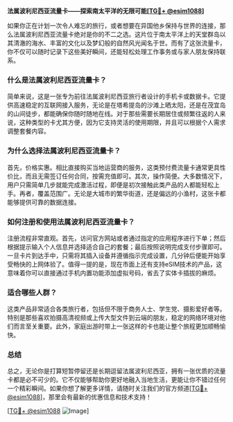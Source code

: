 **法属波利尼西亚流量卡——探索南太平洋的无限可能[[TG💪+ @esim1088](https://t.me/s/esim1088)]**

如果你正在计划一次令人难忘的旅行，或者想要在异国他乡保持与世界的连接，那么法属波利尼西亚流量卡绝对是你的不二之选。这片位于南太平洋上的天堂群岛以其清澈的海水、丰富的文化以及梦幻般的自然风光闻名于世。而有了这张流量卡，你不仅可以随时记录下这些美好瞬间，还能轻松处理工作事务或与家人朋友保持联系。

### 什么是法属波利尼西亚流量卡？

简单来说，这是一张专为前往法属波利尼西亚旅行者设计的手机卡或数据卡。它提供高速稳定的互联网接入服务，无论是在塔希提岛的沙滩上晒太阳，还是在茂宜岛的山间徒步，都能确保你随时随地在线。对于那些需要长期居住或频繁往返的人来说，这种类型的卡尤其方便，因为它支持灵活的使用期限，并且可以根据个人需求调整套餐内容。

### 为什么选择法属波利尼西亚流量卡？

首先，价格实惠。相比直接购买当地运营商的服务，这类预付费流量卡通常更具性价比，而且无需签订任何合同，按需充值即可。其次，操作简便。大多数情况下，用户只需简单几步就能完成激活过程，即便是初次接触此类产品的人都能轻松上手。再者，覆盖范围广。无论是大城市的繁华街道，还是偏远的小渔村，这张卡都能够提供可靠的数据连接。

### 如何注册和使用法属波利尼西亚流量卡？

注册流程非常直观。首先，访问官方网站或者通过指定的应用程序进行下单；然后根据提示输入个人信息并选择适合自己的套餐；最后按照说明完成支付步骤即可。一旦卡片到达手中，只需将其插入设备并遵循指示完成设置，几分钟后便能开始享受畅快的上网体验了。值得一提的是，现在市面上还有支持eSIM技术的产品，这意味着你可以直接通过手机内置功能添加虚拟号码，省去了实体卡插拔的麻烦。

### 适合哪些人群？

这类产品非常适合各类旅行者，包括但不限于商务人士、学生党、摄影爱好者等。特别是那些喜欢拍摄高清视频或上传大型文件到云端的朋友，稳定的网络环境对他们而言至关重要。此外，家庭出游时带上一张这样的卡也能让整个旅程更加顺畅愉快。

### 总结

总之，无论你是打算短暂停留还是长期逗留法属波利尼西亚，拥有一张优质的流量卡都是必不可少的。它不仅能够帮助你更好地融入当地生活，更能让你不错过任何一个精彩瞬间。如果你想了解更多详情，请随时关注我们的官方频道[[TG💪+ @esim1088](https://t.me/s/esim1088)]，那里会有最新的优惠信息和技术支持！

[[TG💪+ @esim1088](https://t.me/s/esim1088) ![Image](https://i.postimg.cc/4NQfJmqS/Snipaste-2025-05-13-00-14-12.png)]